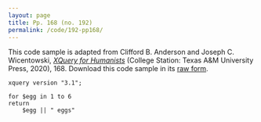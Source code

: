 ```yaml
---
layout: page
title: Pp. 168 (no. 192)
permalink: /code/192-pp168/
---
```


This code sample is adapted from Clifford B. Anderson and Joseph C. Wicentowski, 
[_XQuery for Humanists_](/) (College Station: Texas A&M University Press, 2020), 168. 
Download this code sample in its [raw form](/code/192-pp168/192-pp168.xq).

```xquery
xquery version "3.1";

for $egg in 1 to 6
return
    $egg || " eggs"
```  
